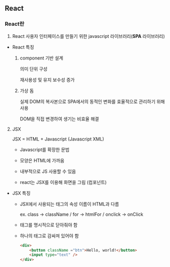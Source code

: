 ## React

### React란

1. React
    사용자 인터페이스를 만들기 위한 javascript 라이브러리(**SPA** 라이브러리)

- React 특징
    1. component 기반 설계
        
        의미 단위 구성 

        재사용성 및 유지 보수성 증가

    2. 가상 돔 

        실제 DOM의 복사본으로 SPA에서의 동적인 변화를 효율적으로 관리하기 위해 사용

        DOM을 직접 변경하여 생기는 비효율 해결


2. JSX

    JSX = HTML + Javascript (Javascript XML)

    - Javascript를 확장한 문법

    - 모양은 HTML에 가까움

    - 내부적으로 JS 사용할 수 있음

    - react는 JSX를 이용해 화면을 그림 (컴포넌트)


- JSX 특징

    - JSX에서 사용되는 태그의 속성 이름이 HTML과 다름

        ex. class -> className / for -> htmlFor / onclick -> onClick
    
    - 태그를 명시적으로 닫아줘야 함
    
    - 하나의 태그로 감싸져 있어야 함

        ```html
        <div>
            <button className ="btn">Hello, world!</button>
            <input type="text" />
        </div> 
        ```


